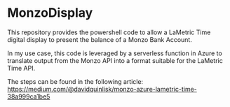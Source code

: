 # MonzoDisplay
This repository provides the powershell code to allow a LaMetric Time digital display to present the balance of a Monzo Bank Account.

In my use case, this code is leveraged by a serverless function in Azure to translate output from the Monzo API into a format suitable for the LaMetric Time API.

The steps can be found in the following article:  https://medium.com/@davidquinlisk/monzo-azure-lametric-time-38a999ca1be5
